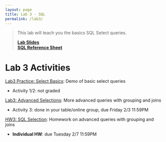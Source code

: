 ```yaml
---
layout: page
title: Lab 3 - SQL
permalink: /lab3/
---
```


> This lab will teach you the basics SQL Select queries.
>
> **[Lab Slides](/slides/22-3b-sql.pdf)** <br>
> **[SQL Reference Sheet](sql-basics.pdf)**


# Lab 3 Activities
[Lab3 Practice: Select Basics](https://replit.com/team/gwucs2541sp23/Lab3-Practice-Select-Basics): Demo of basic select queries
  - Activity 1/2: not graded

[Lab3: Advanced Selections](https://replit.com/team/gwucs2541sp23/Lab3-Advanced-Selections): More advanced queries with grouping and joins
  - Activity 3: done in your table/online group, due Friday 2/3 11:59PM

[HW3: SQL Selection](https://replit.com/team/gwucs2541sp23/HW3-SQL-Selection): Homework on advanced queries with grouping and joins
  - **Individual HW**: due Tuesday 2/7 11:59PM
